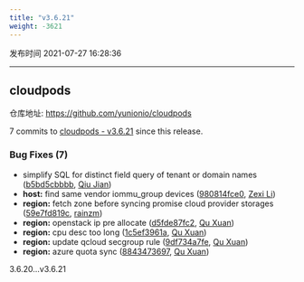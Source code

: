 ```yaml
---
title: "v3.6.21"
weight: -3621
---
```


发布时间 2021-07-27 16:28:36

-----

## cloudpods

仓库地址: https://github.com/yunionio/cloudpods

7 commits to [cloudpods - v3.6.21] since this release.

### Bug Fixes (7)
- simplify SQL for distinct field query of tenant or domain names ([b5bd5cbbbb](https://github.com/yunionio/cloudpods/commit/b5bd5cbbbb48cb6aaf7c6ab63619b00814d71aa5), [Qiu Jian](mailto:qiujian@yunionyun.com))
- **host:** find same vendor iommu_group devices ([980814fce0](https://github.com/yunionio/cloudpods/commit/980814fce002e4309f9daaad5a722d8e47c2b733), [Zexi Li](mailto:zexi.li@icloud.com))
- **region:** fetch zone before syncing promise cloud provider storages ([59e7fd819c](https://github.com/yunionio/cloudpods/commit/59e7fd819cd6039f4cde36f283a578140d7cfc71), [rainzm](mailto:mjoycarry@gmail.com))
- **region:** openstack ip pre allocate ([d5fde87fc2](https://github.com/yunionio/cloudpods/commit/d5fde87fc2af830ae6f72432a85bfa0542177b92), [Qu Xuan](mailto:quxuan@yunionyun.com))
- **region:** cpu desc too long ([1c5ef3961a](https://github.com/yunionio/cloudpods/commit/1c5ef3961a2b015e4fe5f69cba1f935edd42c155), [Qu Xuan](mailto:quxuan@yunionyun.com))
- **region:** update qcloud secgroup rule ([9df734a7fe](https://github.com/yunionio/cloudpods/commit/9df734a7fe74cdb9fdb80cfc4952d34688f10cf9), [Qu Xuan](mailto:quxuan@yunionyun.com))
- **region:** azure quota sync ([8843473697](https://github.com/yunionio/cloudpods/commit/8843473697138adde5c2705e19d2c9edc4f14643), [Qu Xuan](mailto:quxuan@yunionyun.com))

[cloudpods - v3.6.21]: https://github.com/yunionio/cloudpods/compare/v3.6.20...v3.6.21
3.6.20...v3.6.21
